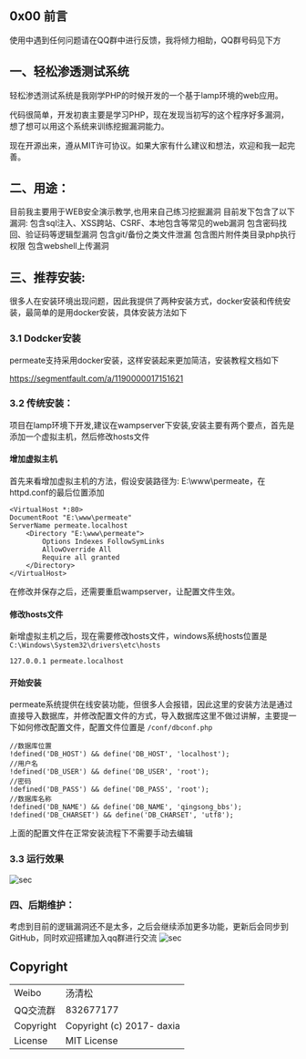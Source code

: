## 0x00 前言

使用中遇到任何问题请在QQ群中进行反馈，我将倾力相助，QQ群号码见下方

## 一、轻松渗透测试系统

轻松渗透测试系统是我刚学PHP的时候开发的一个基于lamp环境的web应用。
    
代码很简单，开发初衷主要是学习PHP，现在发现当初写的这个程序好多漏洞，想了想可以用这个系统来训练挖掘漏洞能力。

现在开源出来，遵从MIT许可协议。如果大家有什么建议和想法，欢迎和我一起完善。

## 二、用途：
目前我主要用于WEB安全演示教学,也用来自己练习挖掘漏洞
目前发下包含了以下漏洞:
包含sql注入、XSS跨站、CSRF、本地包含等常见的web漏洞
包含密码找回、验证码等逻辑型漏洞
包含git/备份之类文件泄漏
包含图片附件类目录php执行权限
包含webshell上传漏洞

## 三、推荐安装:

很多人在安装环境出现问题，因此我提供了两种安装方式，docker安装和传统安装，最简单的是用docker安装，具体安装方法如下

### 3.1 Dodcker安装

permeate支持采用docker安装，这样安装起来更加简洁，安装教程文档如下

https://segmentfault.com/a/1190000017151621
    


### 3.2 传统安装：

项目在lamp环境下开发,建议在wampserver下安装,安装主要有两个要点，首先是添加一个虚拟主机，然后修改hosts文件


#### 增加虚拟主机
首先来看增加虚拟主机的方法，假设安装路径为: E:\www\permeate，在httpd.conf的最后位置添加

```
<VirtualHost *:80>
DocumentRoot "E:\www\permeate"
ServerName permeate.localhost
    <Directory "E:\www\permeate">
        Options Indexes FollowSymLinks
        AllowOverride All
        Require all granted
    </Directory>
</VirtualHost>
```

在修改并保存之后，还需要重启wampserver，让配置文件生效。


#### 修改hosts文件
新增虚拟主机之后，现在需要修改hosts文件，windows系统hosts位置是 `C:\Windows\System32\drivers\etc\hosts` 

```
127.0.0.1 permeate.localhost
```


#### 开始安装
permeate系统提供在线安装功能，但很多人会报错，因此这里的安装方法是通过直接导入数据库，并修改配置文件的方式，导入数据库这里不做过讲解，主要提一下如何修改配置文件，配置文件位置是 `/conf/dbconf.php`
```
//数据库位置
!defined('DB_HOST') && define('DB_HOST', 'localhost');
//用户名
!defined('DB_USER') && define('DB_USER', 'root');
//密码
!defined('DB_PASS') && define('DB_PASS', 'root');
//数据库名称
!defined('DB_NAME') && define('DB_NAME', 'qingsong_bbs');
!defined('DB_CHARSET') && define('DB_CHARSET', 'utf8');
```
    
上面的配置文件在正常安装流程下不需要手动去编辑
    

    
        
###  3.3 运行效果

![sec](http://tuchuang.songboy.site/permeate/index.png?v=1)

### 四、后期维护：

考虑到目前的逻辑漏洞还不是太多，之后会继续添加更多功能，更新后会同步到GitHub，同时欢迎搭建加入qq群进行交流
![sec](http://tuchuang.songboy.site/permeate.jpg)

## Copyright

<table>
  <tr>
    <td>Weibo</td><td>汤清松</td>
  </tr>
  <tr>
    <td>QQ交流群</td><td>832677177</td>
  </tr>
  <tr>
    <td>Copyright</td><td>Copyright (c) 2017- daxia</td>
  </tr>
  <tr>
    <td>License</td><td>MIT License</td>
  </tr>
</table>
